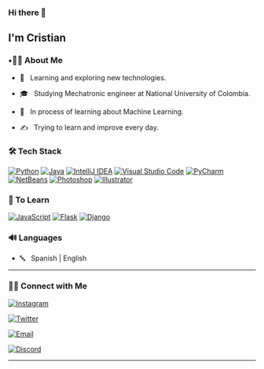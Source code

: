 ### Hi there 👋<h2> I'm Cristian</h2>


<h3>  •👦🏻 About Me </h3>



- 🤔 &nbsp; Learning and exploring new technologies.

- 🎓 &nbsp; Studying Mechatronic engineer at National University of Colombia.

- 🌱 &nbsp; In process of learning about Machine Learning.

- ✍️ &nbsp; Trying to learn and improve every day.



<h3>🛠 Tech Stack</h3>


<a href="https://www.python.org/"><img alt="Python" src="https://img.shields.io/badge/-Python-262626?style=flat&logo=Python&logoColor=306998"></a>
<a href="https://www.oracle.com/co/java/technologies/javase-downloads.html"><img alt="Java" src="https://img.shields.io/badge/-Java-262626?style=flat&logo=Java&logoColor=f89820"></a> 
<a href="https://www.jetbrains.com/es-es/idea/"><img alt="IntelliJ IDEA" src="https://img.shields.io/badge/-IntelliJ%20IDEA-262626?style=flat&logo=IntelliJIDEA&logoColor=000000"></a> 
<a href="https://code.visualstudio.com/"><img alt="Visual Studio Code" src="https://img.shields.io/badge/-Visual%20Studio%20Code-262626?style=flat&logo=Visual%20Studio%20Code&logoColor=007ACC"></a> 
<a href="https://www.jetbrains.com/es-es/pycharm/"><img alt="PyCharm" src="https://img.shields.io/badge/-PyCharm-262626?style=flat&logo=PyCharm&logoColor=000000"></a> 
<a href="https://netbeans.apache.org/"><img alt="NetBeans" src="https://img.shields.io/badge/-NetBeans-262626?style=flat&logo=Apache%20NetBeans%20IDE&logoColor=FFFFF"></a>
<a href="https://www.adobe.com/la/products/photoshop.html"><img alt="Photoshop" src="https://img.shields.io/badge/-Photoshop-262626?style=flat&logo=Adobe%20Photoshop&logoColor=31A8FF"></a>
<a href="https://www.adobe.com/la/products/illustrator.html"><img alt="Illustrator" src="https://img.shields.io/badge/-Illustrator-262626?style=flat&logo=Adobe%20Illustrator&logoColor=FF9A00"></a>
 

<h3>🧩 To Learn</h3>

<a href="https://www.javascript.com/"><img alt="JavaScript" src="https://img.shields.io/badge/-JavaScript-262626?style=flat&logo=JavaScript&logoColor=F7DF1E"></a>
<a href="https://flask.palletsprojects.com/en/2.0.x/"><img alt="Flask" src="https://img.shields.io/badge/-Flask-262626?style=flat&logo=Flask&logoColor=FFFFFF"></a>
<a href="https://www.djangoproject.com/"><img alt="Django" src="https://img.shields.io/badge/-Django-262626?style=flat&logo=Django&logoColor=092E20"></a>

<h3>🔊 Languages</h3>

- 🔤 &nbsp; Spanish | English





<hr>



<h3> 🤝🏻 Connect with Me </h3>





<p align="center">

<a href="https://www.instagram.com/xxtivn/"><img alt="Instagram" src="https://img.shields.io/badge/Instagram-xxtivn-262626?style=flat-square&logo=instagram"></a>

<a href="https://twitter.com/xxtivn_"><img alt="Twitter" src="https://img.shields.io/badge/Twitter-xxtivn_-262626?style=flat-square&logo=twitter"></a>

<a href="https://mail.google.com/mail/?view=cm&fs=1&to=cristianmartinez1700@gmail.com"><img alt="Email" src="https://img.shields.io/badge/Email-cristianmartinez1700@gmail.com-262626?style=flat-square&logo=gmail"></a>

<a href="https://discord.gg/user/𝕮𝖗𝖎$#9409"><img alt="Discord" src="https://img.shields.io/badge/Discord-𝕮𝖗𝖎$%20%239409-262626?style=flat-square&logo=discord"></a>

</p>





<hr>

